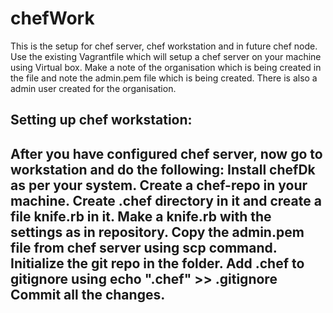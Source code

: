 # chefWork

This is the setup for chef server, chef workstation and in future chef node.
Use the existing Vagrantfile which will setup a chef server on your machine using Virtual box.
Make a note of the organisation which is being created in the file and note the admin.pem file which is being created.
There is also a admin user created for the organisation.

Setting up chef workstation:
----------------------------------------------------------
After you have configured chef server, now go to workstation and do the following:
Install chefDk as per your system.
Create a chef-repo in your machine.
Create .chef directory in it and create a file knife.rb in it.
Make a knife.rb with the settings as in repository.
Copy the admin.pem file from chef server using scp command.
Initialize the git repo in the folder.
Add .chef to gitignore using echo ".chef" >> .gitignore
Commit all the changes.
------------------------------------------------------------
